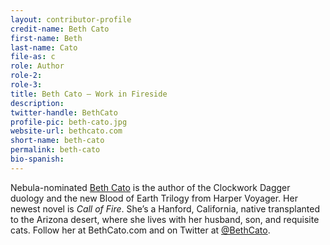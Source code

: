 ```yaml
---
layout: contributor-profile
credit-name: Beth Cato
first-name: Beth
last-name: Cato
file-as: c
role: Author
role-2:
role-3:
title: Beth Cato — Work in Fireside
description:
twitter-handle: BethCato
profile-pic: beth-cato.jpg
website-url: bethcato.com
short-name: beth-cato
permalink: beth-cato
bio-spanish:
---
```

Nebula-nominated [Beth Cato](http://www.bethcato.com) is the author of the Clockwork Dagger duology and the new Blood of Earth Trilogy from Harper Voyager. Her newest novel is _Call of Fire_. She’s a Hanford, California, native transplanted to the Arizona desert, where she lives with her husband, son, and requisite cats. Follow her at BethCato.com and on Twitter at [@BethCato](https://twitter.com/BethCato).
